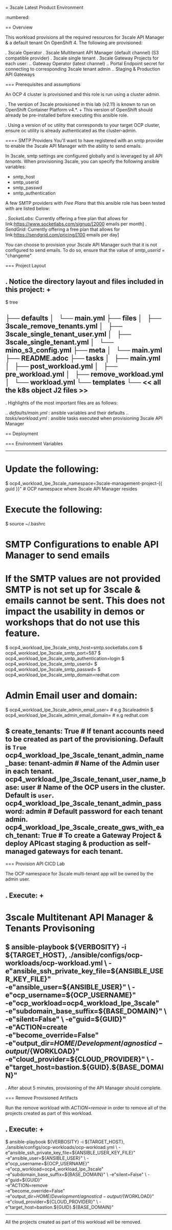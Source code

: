 
= 3scale Latest Product Environment

:numbered:

== Overview

This workload provisions all the required resources for 3scale API Manager & a default tenant On OpenShift 4. The following are provisioned:

. 3scale Operator
. 3scale Multitenant API Manager (default channel) (S3 compatible provider)
. 3scale single tenant
. 3scale Gateway Projects for each user:
.. Gateway Operator (latest channel)
.. Portal Endpoint secret for connecting to corresponding 3scale tenant admin
.. Staging & Production API Gateways


=== Prerequisites and assumptions

An OCP 4 cluster is provisioned and this role is run using a cluster admin.


. The version of 3scale provisioned in this lab (v2.11) is known to run on OpenShift Container Platform v4.*.
+
This version of OpenShift should already be pre-installed before executing this ansible role.

. Using a version of oc utility that corresponds to your target OCP cluster, ensure oc utility is already authenticated as the cluster-admin.


==== SMTP Providers
You'll want to have registered with an smtp provider to enable the 3scale API Manager with the ability to send emails.

In 3scale, smtp settings are configured globally and is leveraged by all API _tenants_.
When provisioning 3scale, you can specify the following ansible variables:

* smtp_host
* smtp_userid
* smtp_passwd
* smtp_authentication


A few SMTP providers with _Free Plans_ that this ansible role has been tested with are listed below:

. *SocketLabs:* Currently offering a free plan that allows for link:https://www.socketlabs.com/signup/[2000 emails per month]
. *SendGrid:* Currently offering a free plan that allows for link:https://sendgrid.com/pricing/[100 emails per day]

You can choose to provision your 3scale API Manager such that it is not configured to send emails.
To do so, ensure that the value of _smtp_userid_ = "changeme"

=== Project Layout

. Notice the directory layout and files included in this project:
+
-----
$ tree

├── defaults
│   └── main.yml
├── files
│   ├── 3scale_remove_tenants.yml
│   ├── 3scale_single_tenant_user.yml
│   ├── 3scale_single_tenant.yml
│   └── mino_s3_config.yml
├── meta
│   └── main.yml
├── README.adoc
├── tasks
│   ├── main.yml
│   ├── post_workload.yml
│   ├── pre_workload.yml
│   ├── remove_workload.yml
│   └── workload.yml
└── templates
    └── << all the k8s object J2 files >>
-----

. Highlights of the most important files are as follows:

.. *defaults/main.yml* : ansible variables and their defaults
.. *tasks/workload.yml* : ansible tasks executed when provisioning 3scale API Manager




== Deployment

=== Environment Variables

-----
# Update the following:


$ ocp4_workload_lpe_3scale_namespace=3scale-management-project-{{ guid }}"     # OCP namespace where 3scale API Manager resides

# Execute the following:
$ source ~/.bashrc


# SMTP Configurations to enable API Manager to send emails
# If the SMTP values are not provided SMTP is not set up for 3scale & emails cannot be sent. This does not impact the usability in demos or workshops that do not use this feature.
$ ocp4_workload_lpe_3scale_smtp_host=smtp.socketlabs.com
$ ocp4_workload_lpe_3scale_smtp_port=587
$ ocp4_workload_lpe_3scale_smtp_authentication=login
$ ocp4_workload_lpe_3scale_smtp_userid=<change me>
$ ocp4_workload_lpe_3scale_smtp_passwd=<change me>
$ ocp4_workload_lpe_3scale_smtp_domain=redhat.com

# Admin Email user and domain:
    
$ ocp4_workload_lpe_3scale_admin_email_user=<change me>            # e.g 3scaleadmin
$ ocp4_workload_lpe_3scale_admin_email_domain=<change me>          # e.g redhat.com

$ create_tenants: True                  #   If tenant accounts need to be created as part of the provisioning. Default is `True`
ocp4_workload_lpe_3scale_tenant_admin_name_base: tenant-admin             #   Name of the Admin user in each tenant.
ocp4_workload_lpe_3scale_tenant_user_name_base: user                #   Name of the OCP users in the cluster. Default is `user`.
ocp4_workload_lpe_3scale_tenant_admin_password: admin            #   Default password for each tenant admin.
ocp4_workload_lpe_3scale_create_gws_with_each_tenant: True       #   To create a Gateway Project & deploy APIcast staging & production as self-managed gateways for each tenant.
-----

=== Provision  API CICD Lab

The OCP namespace for 3scale multi-tenant app will be owned by the admin user.


. Execute:
+
-----

# 3scale Multitenant API Manager & Tenants Provisoning
$  ansible-playbook ${VERBOSITY} -i ${TARGET_HOST}, ./ansible/configs/ocp-workloads/ocp-workload.yml \
    -e"ansible_ssh_private_key_file=${ANSIBLE_USER_KEY_FILE}" \
    -e"ansible_user=${ANSIBLE_USER}" \
    -e"ocp_username=${OCP_USERNAME}" \
    -e"ocp_workload=ocp4_workload_lpe_3scale" \
    -e"subdomain_base_suffix=${BASE_DOMAIN}" \
    -e"silent=False" \
    -e"guid=${GUID}" \
    -e"ACTION=create \
    -e"become_override=False" \
    -e"output_dir=$HOME/Development/agnosticd-output/${WORKLOAD}" \
    -e"cloud_provider=${CLOUD_PROVIDER}" \
    -e"target_host=bastion.${GUID}.${BASE_DOMAIN}"
-----

. After about 5 minutes, provisioning of the  API Manager should complete.


=== Remove Provisioned Artifacts

Run the remove workload with *ACTION=remove* in order to remove all of the projects created as part of this workload. 

. Execute:
+
----

$ ansible-playbook ${VERBOSITY} -i ${TARGET_HOST}, ./ansible/configs/ocp-workloads/ocp-workload.yml \
    -e"ansible_ssh_private_key_file=${ANSIBLE_USER_KEY_FILE}" \
    -e"ansible_user=${ANSIBLE_USER}" \
    -e"ocp_username=${OCP_USERNAME}" \
    -e"ocp_workload=ocp4_workload_lpe_3scale" \
    -e"subdomain_base_suffix=${BASE_DOMAIN}" \
    -e"silent=False" \
    -e"guid=${GUID}" \
    -e"ACTION=remove \
    -e"become_override=False" \
    -e"output_dir=$HOME/Development/agnosticd-output/${WORKLOAD}" \
    -e"cloud_provider=${CLOUD_PROVIDER}" \
    -e"target_host=bastion.${GUID}.${BASE_DOMAIN}"

----

All the projects created as part of this workload will be removed.




